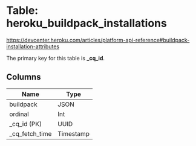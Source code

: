 # Table: heroku_buildpack_installations
https://devcenter.heroku.com/articles/platform-api-reference#buildpack-installation-attributes

The primary key for this table is **_cq_id**.


## Columns
| Name          | Type          |
| ------------- | ------------- |
|buildpack|JSON|
|ordinal|Int|
|_cq_id (PK)|UUID|
|_cq_fetch_time|Timestamp|